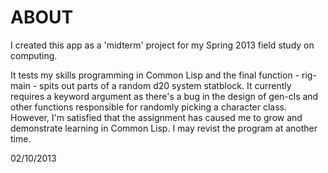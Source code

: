 ABOUT
=====

I created this app as a 'midterm' project for my Spring 2013 field study on computing.

It tests my skills programming in Common Lisp and the final function - rig-main - spits out parts of a random d20 system statblock.
It currently requires a keyword argument as there's a bug in the design of gen-cls and other functions responsible for randomly picking a character class.  However, I'm satisfied that the assignment has caused me to grow and demonstrate learning in Common Lisp.
I may revist the program at another time.

02/10/2013

